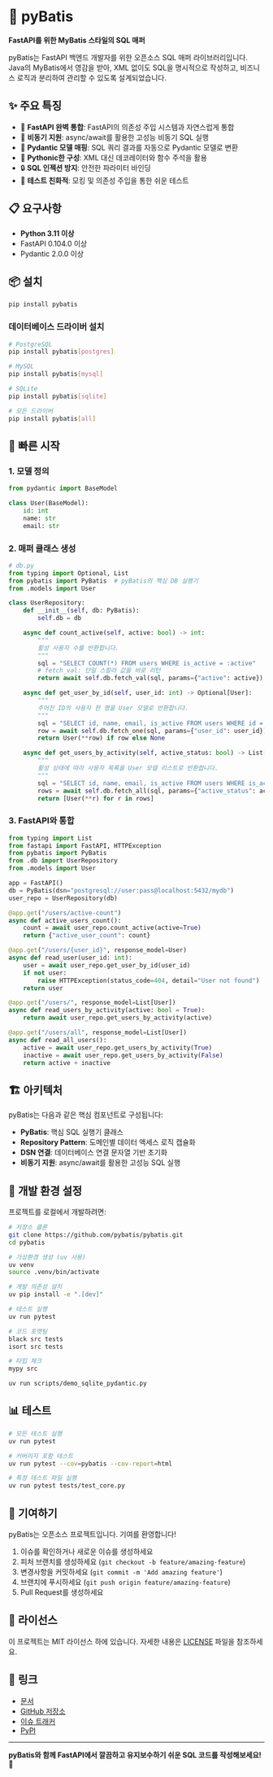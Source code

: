 # 🐍 pyBatis

**FastAPI를 위한 MyBatis 스타일의 SQL 매퍼**

pyBatis는 FastAPI 백엔드 개발자를 위한 오픈소스 SQL 매퍼 라이브러리입니다. Java의 MyBatis에서 영감을 받아, XML 없이도 SQL을 명시적으로 작성하고, 비즈니스 로직과 분리하여 관리할 수 있도록 설계되었습니다.

## ✨ 주요 특징

- 🚀 **FastAPI 완벽 통합**: FastAPI의 의존성 주입 시스템과 자연스럽게 통합
- 🔄 **비동기 지원**: async/await를 활용한 고성능 비동기 SQL 실행
- 🎯 **Pydantic 모델 매핑**: SQL 쿼리 결과를 자동으로 Pydantic 모델로 변환
- 🐍 **Pythonic한 구성**: XML 대신 데코레이터와 함수 주석을 활용
- 🔒 **SQL 인젝션 방지**: 안전한 파라미터 바인딩
- 🧪 **테스트 친화적**: 모킹 및 의존성 주입을 통한 쉬운 테스트

## 📋 요구사항

- **Python 3.11 이상**
- FastAPI 0.104.0 이상
- Pydantic 2.0.0 이상

## 📦 설치

```bash
pip install pybatis
```

### 데이터베이스 드라이버 설치

```bash
# PostgreSQL
pip install pybatis[postgres]

# MySQL
pip install pybatis[mysql]

# SQLite
pip install pybatis[sqlite]

# 모든 드라이버
pip install pybatis[all]
```

## 🚀 빠른 시작

### 1. 모델 정의

```python
from pydantic import BaseModel

class User(BaseModel):
    id: int
    name: str
    email: str
```

### 2. 매퍼 클래스 생성

```python
# db.py
from typing import Optional, List
from pybatis import PyBatis  # pyBatis의 핵심 DB 실행기
from .models import User

class UserRepository:
    def __init__(self, db: PyBatis):
        self.db = db

    async def count_active(self, active: bool) -> int:
        """
        활성 사용자 수를 반환합니다.
        """
        sql = "SELECT COUNT(*) FROM users WHERE is_active = :active"
        # fetch_val: 단일 스칼라 값을 바로 리턴
        return await self.db.fetch_val(sql, params={"active": active})

    async def get_user_by_id(self, user_id: int) -> Optional[User]:
        """
        주어진 ID의 사용자 한 명을 User 모델로 반환합니다.
        """
        sql = "SELECT id, name, email, is_active FROM users WHERE id = :user_id"
        row = await self.db.fetch_one(sql, params={"user_id": user_id})
        return User(**row) if row else None

    async def get_users_by_activity(self, active_status: bool) -> List[User]:
        """
        활성 상태에 따라 사용자 목록을 User 모델 리스트로 반환합니다.
        """
        sql = "SELECT id, name, email, is_active FROM users WHERE is_active = :active_status"
        rows = await self.db.fetch_all(sql, params={"active_status": active_status})
        return [User(**r) for r in rows]
```

### 3. FastAPI와 통합

```python
from typing import List
from fastapi import FastAPI, HTTPException
from pybatis import PyBatis
from .db import UserRepository
from .models import User

app = FastAPI()
db = PyBatis(dsn="postgresql://user:pass@localhost:5432/mydb")
user_repo = UserRepository(db)

@app.get("/users/active-count")
async def active_users_count():
    count = await user_repo.count_active(active=True)
    return {"active_user_count": count}

@app.get("/users/{user_id}", response_model=User)
async def read_user(user_id: int):
    user = await user_repo.get_user_by_id(user_id)
    if not user:
        raise HTTPException(status_code=404, detail="User not found")
    return user

@app.get("/users/", response_model=List[User])
async def read_users_by_activity(active: bool = True):
    return await user_repo.get_users_by_activity(active)

@app.get("/users/all", response_model=List[User])
async def read_all_users():
    active = await user_repo.get_users_by_activity(True)
    inactive = await user_repo.get_users_by_activity(False)
    return active + inactive
```

## 🏗️ 아키텍처

pyBatis는 다음과 같은 핵심 컴포넌트로 구성됩니다:

- **PyBatis**: 핵심 SQL 실행기 클래스
- **Repository Pattern**: 도메인별 데이터 액세스 로직 캡슐화
- **DSN 연결**: 데이터베이스 연결 문자열 기반 초기화
- **비동기 지원**: async/await를 활용한 고성능 SQL 실행

## 🧪 개발 환경 설정

프로젝트를 로컬에서 개발하려면:

```bash
# 저장소 클론
git clone https://github.com/pybatis/pybatis.git
cd pybatis

# 가상환경 생성 (uv 사용)
uv venv
source .venv/bin/activate

# 개발 의존성 설치
uv pip install -e ".[dev]"

# 테스트 실행
uv run pytest

# 코드 포맷팅
black src tests
isort src tests

# 타입 체크
mypy src

uv run scripts/demo_sqlite_pydantic.py
```

## 📊 테스트

```bash
# 모든 테스트 실행
uv run pytest

# 커버리지 포함 테스트
uv run pytest --cov=pybatis --cov-report=html

# 특정 테스트 파일 실행
uv run pytest tests/test_core.py
```

## 🤝 기여하기

pyBatis는 오픈소스 프로젝트입니다. 기여를 환영합니다!

1. 이슈를 확인하거나 새로운 이슈를 생성하세요
2. 피처 브랜치를 생성하세요 (`git checkout -b feature/amazing-feature`)
3. 변경사항을 커밋하세요 (`git commit -m 'Add amazing feature'`)
4. 브랜치에 푸시하세요 (`git push origin feature/amazing-feature`)
5. Pull Request를 생성하세요

## 📝 라이선스

이 프로젝트는 MIT 라이선스 하에 있습니다. 자세한 내용은 [LICENSE](LICENSE) 파일을 참조하세요.

## 🔗 링크

- [문서](https://pybatis.readthedocs.io)
- [GitHub 저장소](https://github.com/pybatis/pybatis)
- [이슈 트래커](https://github.com/pybatis/pybatis/issues)
- [PyPI](https://pypi.org/project/pybatis/)

---

**pyBatis와 함께 FastAPI에서 깔끔하고 유지보수하기 쉬운 SQL 코드를 작성해보세요! 🚀**